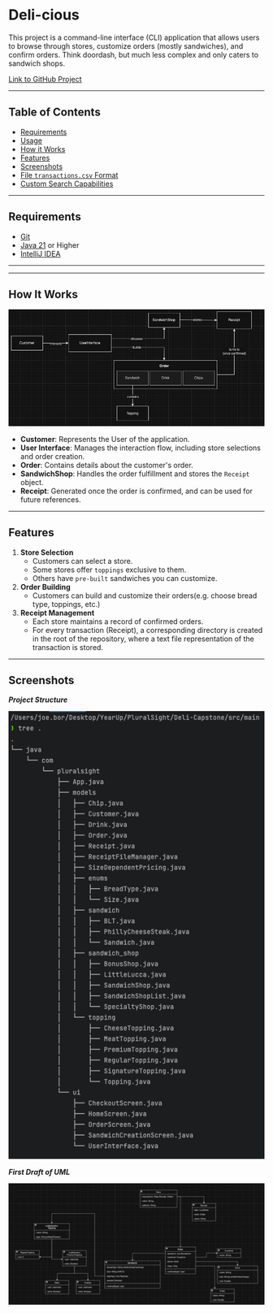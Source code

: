 # Deli-cious

This project is a command-line interface (CLI) application that allows users to browse through stores, customize
orders (mostly sandwiches), and confirm orders. Think doordash, but much less complex and only caters to sandwich shops.

[Link to GitHub Project](https://github.com/users/joe-bor/projects/7/views/1)

---

## Table of Contents

- [Requirements](#requirements)
- [Usage](#usage)
- [How it Works](#how-it-works)
- [Features](#features)
- [Screenshots](#screenshots)
- [File `transactions.csv` Format](#file-transactionscsv-format)
- [Custom Search Capabilities](#custom-search-capabilities)

---

## Requirements

- [Git](https://git-scm.com/downloads)
- [Java 21](https://www.oracle.com/th/java/technologies/downloads/) or Higher
- [IntelliJ IDEA](https://www.jetbrains.com/idea/download/)

---

---

## How It Works

![overview](README-Images/flow_overview.png)

- **Customer**: Represents the User of the application.
- **User Interface**: Manages the interaction flow, including store selections and order creation.
- **Order**: Contains details about the customer's order.
- **SandwichShop**: Handles the order fulfillment and stores the `Receipt` object.
- **Receipt**: Generated once the order is confirmed, and can be used for future references.

---

## Features

1. **Store Selection**
    - Customers can select a store.
    - Some stores offer `toppings` exclusive to them.
    - Others have `pre-built` sandwiches you can customize.
2. **Order Building**
    - Customers can build and customize their orders(e.g. choose bread type, toppings, etc.)
3. **Receipt Management**
   - Each store maintains a record of confirmed orders.
   - For every transaction (Receipt), a corresponding directory is created in the root of the repository, where a text file representation of the transaction is stored.

---

## Screenshots

***Project Structure***

![Project Structure](README-Images/project-structure.png)


***First Draft of UML***

![First Draft of UML](README-Images/UML-firsDraft.png)
